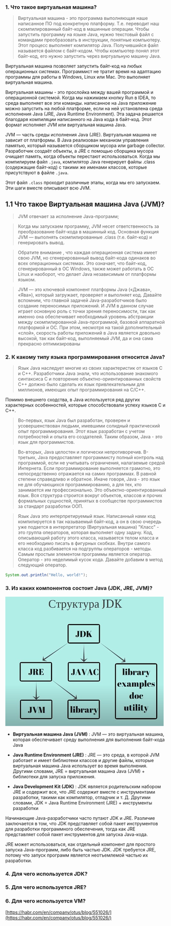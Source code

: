 ### 1. Что такое виртуальная машина?

> Виртуальная машина - это программа выполняющая наше написанное ПО под конкретную платформу.
Т.е. переводит наш скомпилированный байт-код в машинные операции.
Чтобы запустить программу на языке Java, нужно текстовый файл с командами преобразовать в инструкции, понятные компьютеру.
Этот процесс выполняет компилятор Java.  Получившийся файл называется файлом с байт-кодом. Чтобы компьютер понял этот байт-код,
его нужно запустить через виртуальную машину Java.

Виртуальная машина позволяет запустить байт-код на любых операционных системах.
Программист не тратит время на адаптацию программы для работы в Windows, Linux  или Mac.
Это выполняет виртуальная машина. 

Виртуальная машины - это прослойка между вашей программой и операционной системой.
Когда мы нажимаем кнопку Run в IDEA, то среда выполняет все эти команды.
написанное на Java приложение можно запустить на любой платформе,
если на ней установлена среда исполнения Java (JRE, Java Runtime Environment).
Эта задача решается благодаря компиляции написанного на Java кода в байт-код.
Этот формат исполняет JVM или виртуальная машина Java.

JVM — часть среды исполнения Java (JRE). Виртуальная машина не зависит от платформы.
В Java реализован механизм управления памятью, который называется сборщиком мусора или garbage collector.
Разработчик создаёт объекты, а JRE с помощью сборщика мусора очищает память, когда объекты перестают использоваться.
Когда мы компилируем файл `.java`, компилятор Java генерирует файлы .class (содержащие байт-код) с такими же именами классов,
которые присутствуют в файле `.java`.

Этот файл `.class` проходит различные этапы, когда мы его запускаем. Эти шаги вместе описывают всю JVM.

## 1.1 Что такое Виртуальная машина Java (JVM)?

> JVM отвечает за исполнение Java-программ;

> Когда мы запускаем программу, JVM несет ответственность за преобразование байт-кода в машинный код.
Основная функция JVM — выполнять скомпилированные .class (т.е. байт-код) и генерировать вывод.

> Обратите внимание , что каждая операционная система имеет свою JVM,
но сгенерированный вывод байт-кода одинаков во всех операционных системах.
Это означает, что байт-код, сгенерированный в ОС Windows, также может работать в ОС Linux и наоборот,
что делает Java независимым от платформы языком.

>JVM — это ключевой компонент платформы Java («Джава», «Ява»), который загружает, проверяет и выполняет код.
Давайте вспомним, что главной задачей Java-разработчиков было создание переносимых приложений.
И JVM в данном случае играет основную роль с точки зрения переносимости,
так как именно она обеспечивает необходимый уровень абстракции между скомпилированной Java-программой,
базовой аппаратной платформой и ОС. При этом, несмотря на такой дополнительный «слой»,
скорость работы приложений в Java является довольно высокой, так как байт-код, выполняемый JVM,
да и она сама прекрасно оптимизированы

### 2. К какому типу языка программирования относится Java?

> Язык Java наследует многие из своих характеристик от языков С и С++.
Разработчики Java знали, что использование знакомого синтаксиса С и повторение объектно-ориентированных свойств С++
должно было сделать их язык привлекательным для миллионов, имеющих опыт программирования на С/С++.

Помимо внешнего сходства, в Java используется ряд других характерных особенностей, которые способствовали успеху языков С и С++.

> Во-первых, язык Java был разработан, проверен и усовершенствован людьми, имевшими солидный практический опыт программирования.
Этот язык разработан с учетом потребностей и опыта его создателей.
Таким образом, Java - это язык для программистов.

> Во-вторых, Java целостен и логически непротиворечив. В-третьих, Java предоставляет программисту полный контроль над программой,
если не учитывать ограничения, налагаемые средой Интернета. Если программирование выполняется грамотно,
это непосредственно отражается на самих программах. 
В равной степени справедливо и обратное.
Иначе говоря, Java - это язык не для обучающихся программированию, а для тех, кто занимается им профессионально.
Это объектно-ориентированный язык. Вся структура строится вокруг объектов, классов и прочих формальных сущностей,
принятых в сообществе программистов за стандарт разработки ООП.

> Язык Java это интерпретируемый язык. Написанный нами код компилируется в так называемый байт-код, а он в свою очередь
уже подается в интерпретатор (Виртуальная машина)
"Класс" - это группа операторов, которая выполняет одну задачу.
Код, описывающий работу этого класса, называется телом класса и его необходимо писать в фигурных скобках.
Внутри самого класса код разбивается на подгруппы операторов - методы.
Самым простым элементом программы является оператор. Оператор - это неделимый кусок кода.
Давайте добавим в метод следующий оператор.

```java
System.out.println("Hello, world!");
```

###	3. Из каких компонентов состоит Java (JDK, JRE, JVM)?

![](https://github.com/Nikolai0902/Nikolai0902/blob/main/jpg/1.jpg)
+	**Виртуальная машина Java (JVM)** : JVM — это виртуальная машина, 
которая обеспечивает среду выполнения для выполнения байт-кода Java

+	**Java Runtime Environment (JRE)** : JRE — это среда, в которой JVM работает и имеет 
библиотеки классов и другие файлы, которые виртуальная машина Java использует во время выполнения. 
Другими словами, 
JRE = виртуальная машина Java (JVM) + библиотеки для запуска приложения.

+	**Java Development Kit (JDK)** : JDK является родительским набором JRE и содержит все, 
что JRE содержит вместе с инструментами разработки, такими как компилятор, отладчик и т. 
Д. Другими словами, JDK = Java Runtime Environment (JRE) + инструменты разработки

Начинающие Java-разработчики часто путают JDK и JRE. 
Различие заключается в том, что JDK представляет собой пакет инструментов для разработки 
программного обеспечения, тогда как JRE представляет собой пакет инструментов для запуска Java-кода.

JRE может использоваться, как отдельный компонент для простого запуска Java-программ, 
либо быть частью JDK. JDK требуется JRE, 
потому что запуск программ является неотъемлемой частью их разработки.


### 	4.	Для чего используется JDK?
###  5.	Для чего используется JRE?
###  6.	Для чего используется VM?

[https://habr.com/en/company/otus/blog/551026/](https://habr.com/en/company/otus/blog/551026/)